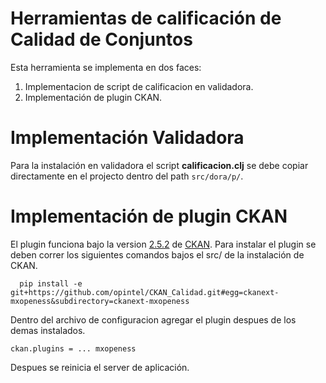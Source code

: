 # Herramientas de calificación de Calidad de Conjuntos

Esta herramienta se implementa en dos faces:
 1. Implementacion de script de calificacion en validadora.
 2. Implementación de plugin CKAN.

# Implementación Validadora

Para la instalación en validadora el script **calificacion.clj** se debe copiar directamente
en el projecto dentro del path `src/dora/p/`.

# Implementación de plugin CKAN

El plugin funciona bajo la version [2.5.2](http://docs.ckan.org/en/ckan-2.5.2/contents.html) de [CKAN](http://ckan.org/).
Para instalar el plugin se deben correr los siguientes comandos bajos el src/ de la instalación de CKAN.

```
  pip install -e git+https://github.com/opintel/CKAN_Calidad.git#egg=ckanext-mxopeness&subdirectory=ckanext-mxopeness
```

Dentro del archivo de configuracion agregar el plugin despues de los demas instalados.

```
ckan.plugins = ... mxopeness
```

Despues se reinicia el server de aplicación.

